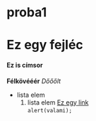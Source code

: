 # proba1
# Ez egy fejléc
#### Ez is címsor
**Félkövééér**
*Dőőőlt*
- lista elem
  1. lista elem
[Ez egy link](https://www.youtube.com/)  
`alert(valami);`
